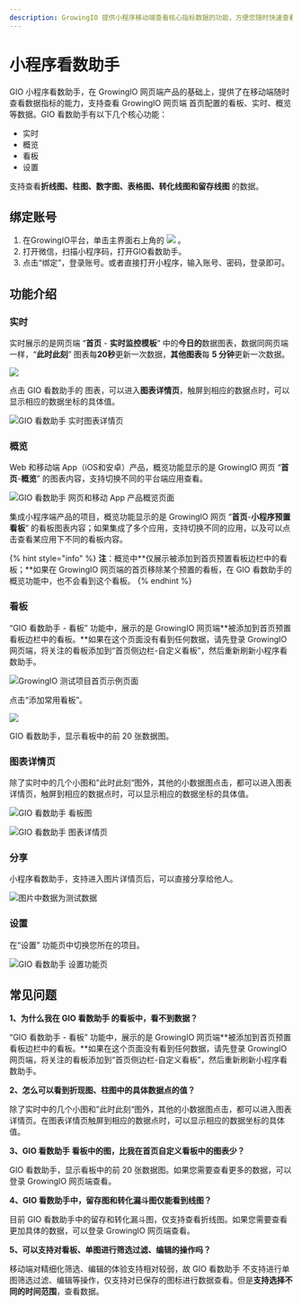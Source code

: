```yaml
---
description: GrowingIO 提供小程序移动端查看核心指标数据的功能，方便您随时快速查看您的核心指标。
---
```


# 小程序看数助手

GIO 小程序看数助手，在 GrowingIO 网页端产品的基础上，提供了在移动端随时查看数据指标的能力，支持查看 GrowingIO 网页端 首页配置的看板、实时、概览等数据。GIO 看数助手有以下几个核心功能：

* 实时
* 概览
* 看板
* 设置

支持查看**折线图、柱图、数字图、表格图、转化线图和留存线图** 的数据。

## 绑定账号 <a id="bang-ding-zhang-hao"></a>

1. 在GrowingIO平台，单击主界面右上角的 ![](https://github.com/growingio/growingio-docs-v3/tree/d520f4a494f6c0635c83422f55c665597e79ee96/.gitbook/assets/kan-shu-zhu-shou%20%281%29.png) 。
2. 打开微信，扫描小程序码，打开GIO看数助手。
3. 点击“绑定”，登录账号。或者直接打开小程序，输入账号、密码，登录即可。

## 功能介绍 <a id="gong-neng-jie-shao"></a>

### 实时 <a id="shi-shi"></a>

实时展示的是网页端 “**首页** - **实时监控模板**“ 中的**今日的**数据图表，数据同网页端一样，“**此时此刻**” 图表每**20秒**更新一次数据，**其他图表**每 **5 分钟**更新一次数据。

![](https://docs.growingio.com/.gitbook/assets/-LGNxeGABUADKiTWTaEM-LYW3GBiAS5vqvCelRtd-LYWRYrrLhJVslxiYaIEimage.png)

点击 GIO 看数助手的 图表，可以进入**图表详情页**，触屏到相应的数据点时，可以显示相应的数据坐标的具体值。

![GIO &#x770B;&#x6570;&#x52A9;&#x624B; &#x5B9E;&#x65F6;&#x56FE;&#x8868;&#x8BE6;&#x60C5;&#x9875;](https://docs.growingio.com/.gitbook/assets/-LGNxeGABUADKiTWTaEM-LYW3GBiAS5vqvCelRtd-LYWTYMaBM54wgyqCeQqimage.png)

### 概览 <a id="gai-lan"></a>

Web 和移动端 App（iOS和安卓）产品，概览功能显示的是 GrowingIO 网页 “**首页**-**概览**” 的图表内容，支持切换不同的平台端应用查看。

![GIO &#x770B;&#x6570;&#x52A9;&#x624B; &#x7F51;&#x9875;&#x548C;&#x79FB;&#x52A8; App &#x4EA7;&#x54C1;&#x6982;&#x89C8;&#x9875;&#x9762;](https://docs.growingio.com/.gitbook/assets/-LGNxeGABUADKiTWTaEM-LYW3GBiAS5vqvCelRtd-LYWVJzotJC1U3c3LXVOimage.png)

集成小程序端产品的项目，概览功能显示的是 GrowingIO 网页 “**首页**-**小程序预置看板**” 的看板图表内容；如果集成了多个应用，支持切换不同的应用，以及可以点击查看某应用下不同的看板内容。

{% hint style="info" %}
**注**：概览中**仅展示被添加到首页预置看板边栏中的看板；**如果在 GrowingIO 网页端的首页移除某个预置的看板，在 GIO 看数助手的概览功能中，也不会看到这个看板。
{% endhint %}

### 看板 <a id="kan-ban"></a>

“GIO 看数助手 - 看板” 功能中，展示的是 GrowingIO 网页端**被添加到首页预置看板边栏中的看板。**如果在这个页面没有看到任何数据，请先登录 GrowingIO 网页端，将关注的看板添加到“首页侧边栏-自定义看板”，然后重新刷新小程序看数助手。

![GrowingIO &#x6D4B;&#x8BD5;&#x9879;&#x76EE;&#x9996;&#x9875;&#x793A;&#x4F8B;&#x9875;&#x9762;](https://docs.growingio.com/.gitbook/assets/-LGNxeGABUADKiTWTaEM-LYW3GBiAS5vqvCelRtd-LYWXcnAWNxFASFAP-JXimage.png)

点击“添加常用看板”。

![](https://docs.growingio.com/.gitbook/assets/-LGNxeGABUADKiTWTaEM-LYW3GBiAS5vqvCelRtd-LYWY1vDPs2e7IlTxYsKimage.png)

GIO 看数助手，显示看板中的前 20 张数据图。

### 图表详情页 <a id="tu-biao-xiang-qing-ye"></a>

除了实时中的几个小图和”此时此刻“图外，其他的小数据图点击，都可以进入图表详情页，触屏到相应的数据点时，可以显示相应的数据坐标的具体值。

![GIO &#x770B;&#x6570;&#x52A9;&#x624B; &#x770B;&#x677F;&#x56FE;](https://docs.growingio.com/.gitbook/assets/-LGNxeGABUADKiTWTaEM-LYW3GBiAS5vqvCelRtd-LYW_n6aPErZY_abUmgiimage.png)

![GIO &#x770B;&#x6570;&#x52A9;&#x624B; &#x56FE;&#x8868;&#x8BE6;&#x60C5;&#x9875;](https://docs.growingio.com/.gitbook/assets/-LGNxeGABUADKiTWTaEM-LYW3GBiAS5vqvCelRtd-LYW_vClzzAwqiWJ9wsdimage.png)

### 分享 <a id="fen-xiang"></a>

小程序看数助手，支持进入图片详情页后，可以直接分享给他人。

![&#x56FE;&#x7247;&#x4E2D;&#x6570;&#x636E;&#x4E3A;&#x6D4B;&#x8BD5;&#x6570;&#x636E;](https://docs.growingio.com/.gitbook/assets/-LGNxeGABUADKiTWTaEM-LkmN-Lp3dZfYlLrvWL8-LkmOyXSLlPInt81dRUgimage.png)

### 设置 <a id="she-zhi"></a>

在“设置” 功能页中切换您所在的项目。

![GIO &#x770B;&#x6570;&#x52A9;&#x624B; &#x8BBE;&#x7F6E;&#x529F;&#x80FD;&#x9875;](https://docs.growingio.com/.gitbook/assets/-LGNxeGABUADKiTWTaEM-LYW3GBiAS5vqvCelRtd-LYWYg3SlVCDsRlMI_R1image.png)

## 常见问题

**1、为什么我在 GIO 看数助手 的看板中，看不到数据？**

“GIO 看数助手 - 看板” 功能中，展示的是 GrowingIO 网页端**被添加到首页预置看板边栏中的看板。**如果在这个页面没有看到任何数据，请先登录 GrowingIO 网页端，将关注的看板添加到“首页侧边栏-自定义看板”，然后重新刷新小程序看数助手。

​**2、怎么可以看到折现图、柱图中的具体数据点的值？**

除了实时中的几个小图和”此时此刻“图外，其他的小数据图点击，都可以进入图表详情页。在图表详情页触屏到相应的数据点时，可以显示相应的数据坐标的具体值。

​**3、GIO 看数助手 看板中的图，比我在首页自定义看板中的图表少？**

GIO 看数助手，显示看板中的前 20 张数据图。如果您需要查看更多的数据，可以登录 GrowingIO 网页端查看。

​**4、GIO 看数助手中，留存图和转化漏斗图仅能看到线图？**

目前 GIO 看数助手中的留存和转化漏斗图，仅支持查看折线图。如果您需要查看更加具体的数据，可以登录 GrowingIO 网页端查看。

​**5、可以支持对看板、单图进行筛选过滤、编辑的操作吗？**

移动端对精细化筛选、编辑的体验支持相对较弱，故 GIO 看数助手 不支持进行单图筛选过滤、编辑等操作，仅支持对已保存的图标进行数据查看。但是**支持选择不同的时间范围**，查看数据。

